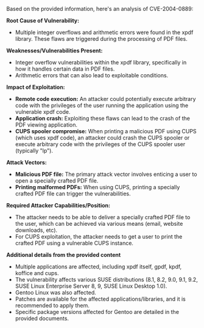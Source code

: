 Based on the provided information, here's an analysis of CVE-2004-0889:

**Root Cause of Vulnerability:**
- Multiple integer overflows and arithmetic errors were found in the xpdf library. These flaws are triggered during the processing of PDF files.

**Weaknesses/Vulnerabilities Present:**
- Integer overflow vulnerabilities within the xpdf library, specifically in how it handles certain data in PDF files.
- Arithmetic errors that can also lead to exploitable conditions.

**Impact of Exploitation:**
- **Remote code execution:** An attacker could potentially execute arbitrary code with the privileges of the user running the application using the vulnerable xpdf code.
- **Application crash:** Exploiting these flaws can lead to the crash of the PDF viewing application.
- **CUPS spooler compromise:** When printing a malicious PDF using CUPS (which uses xpdf code), an attacker could crash the CUPS spooler or execute arbitrary code with the privileges of the CUPS spooler user (typically "lp").

**Attack Vectors:**
- **Malicious PDF file:** The primary attack vector involves enticing a user to open a specially crafted PDF file.
- **Printing malformed PDFs:** When using CUPS, printing a specially crafted PDF file can trigger the vulnerabilities.

**Required Attacker Capabilities/Position:**
- The attacker needs to be able to deliver a specially crafted PDF file to the user, which can be achieved via various means (email, website downloads, etc).
- For CUPS exploitation, the attacker needs to get a user to print the crafted PDF using a vulnerable CUPS instance.

**Additional details from the provided content**
- Multiple applications are affected, including xpdf itself, gpdf, kpdf, koffice and cups.
- The vulnerability affects various SUSE distributions (8.1, 8.2, 9.0, 9.1, 9.2, SUSE Linux Enterprise Server 8, 9, SUSE Linux Desktop 1.0).
- Gentoo Linux was also affected.
- Patches are available for the affected applications/libraries, and it is recommended to apply them.
- Specific package versions affected for Gentoo are detailed in the provided documents.